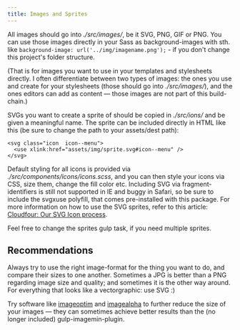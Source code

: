 ```yaml
---
title: Images and Sprites
---
```


All images should go into *./src/images/*, be it SVG, PNG, GIF or PNG. You can use those images directly in your Sass as background-images with sth. like `background-image: url('../img/imagename.png');` - if you don't change this project's folder structure.

(That is for images you want to use in your templates and stylesheets directly. I often differentiate between two types of images: the ones you use and create for your stylesheets (those should go into *./src/images/*), and the ones editors can add as content — those images are not part of this build-chain.)

SVGs you want to create a sprite of should be copied in *./src/ions/* and be given a meaningful name. The sprite can be included directly in HTML like this (be sure to change the path to your assets/dest path):

```
<svg class="icon  icon--menu">
  <use xlink:href="assets/img/sprite.svg#icon--menu" />
</svg>
```

Default styling for all icons is provided via *./src/components/icons/icons.scss*, and you can then style your icons via CSS, size them, change the fill color etc. Including SVG via fragment-identifiers is still not supported in IE and buggy in Safari, so be sure to include the svgxuse polyfill, that comes pre-installed with this package. For more information on how to use the SVG sprites, refer to this article: [Cloudfour: Our SVG Icon process](http://blog.cloudfour.com/our-svg-icon-process/).

Feel free to change the sprites gulp task, if you need multiple sprites.

## Recommendations

Always try to use the right image-format for the thing you want to do, and compare their sizes to one another. Sometimes a JPG is better than a PNG regarding image size and quality; and sometimes it is the other way around. For everything that looks like a vectorgraphic: use SVG :)

Try software like [imageoptim](https://imageoptim.com/) and [imagealpha](http://pngmini.com/) to further reduce the size of your images — they can sometimes achieve better results than the (no longer included) gulp-imagemin-plugin.

